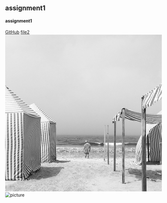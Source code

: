 ## assignment1
#### assignment1
[GitHub](http://github.com)
[file2](file2.md)
![picture](images/01-POTY-1st-Diogo-Lage.jpg)
![picture](https://image.baidu.com/search/detail?ct=503316480&z=0&ipn=d&word=%E5%A4%A7%E8%B1%A1%E5%B8%AD%E5%9C%B0%E8%80%8C%E5%9D%90&step_word=&hs=0&pn=6&spn=0&di=89540&pi=0&rn=1&tn=baiduimagedetail&is=0%2C0&istype=0&ie=utf-8&oe=utf-8&in=&cl=2&lm=-1&st=undefined&cs=2502641318%2C1048297011&os=2520183088%2C3840571656&simid=0%2C0&adpicid=0&lpn=0&ln=1467&fr=&fmq=1619522609220_R&fm=&ic=undefined&s=undefined&hd=undefined&latest=undefined&copyright=undefined&se=&sme=&tab=0&width=undefined&height=undefined&face=undefined&ist=&jit=&cg=&bdtype=0&oriquery=&objurl=https%3A%2F%2Fgimg2.baidu.com%2Fimage_search%2Fsrc%3Dhttp%3A%2F%2F5b0988e595225.cdn.sohucs.com%2Fimages%2F20180709%2Fb6d0dd0fbad748a7a1d598ed3b046aa0.jpeg%26refer%3Dhttp%3A%2F%2F5b0988e595225.cdn.sohucs.com%26app%3D2002%26size%3Df9999%2C10000%26q%3Da80%26n%3D0%26g%3D0n%26fmt%3Djpeg%3Fsec%3D1622114616%26t%3D71b6ff86412695cab890e196f640263e&fromurl=ippr_z2C%24qAzdH3FAzdH3Fooo_z%26e3Bo56s1ow6gj6_z%26e3Bv54AzdH3Frs7fAzdH3Fetjo_z%26e3Brir%3Fwt1%3D899an&gsm=6&rpstart=0&rpnum=0&islist=&querylist=&force=undefined)
